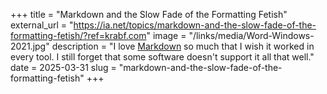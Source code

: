 +++
title = "Markdown and the Slow Fade of the Formatting Fetish"
external_url = "https://ia.net/topics/markdown-and-the-slow-fade-of-the-formatting-fetish/?ref=krabf.com"
image = "/links/media/Word-Windows-2021.jpg"
description = "I love [Markdown](https://daringfireball.net/projects/markdown/syntax/?ref=krabf.com) so much that I wish it worked in every tool. I still forget that some software doesn't support it all that well."
date = 2025-03-31
slug = "markdown-and-the-slow-fade-of-the-formatting-fetish"
+++ 